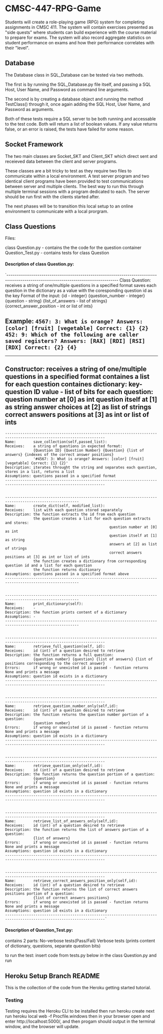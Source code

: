 # CMSC-447-RPG-Game
Students will create a role-playing game (RPG) system for completing assignments in CMSC 411. The system will contain exercises presented as "side quests" where students can build experience with the course material to prepare for exams. The system will also record aggregate statistics on student performance on exams and how their performance correlates with their "level". 

## Database

The Database class in SQL_Database can be tested via two methods. 

The first is by running the SQL_Database.py file itself, and passing a SQL Host, User Name, and Password as command line arguments.

The second is by creating a database object and running the method TestClass() through it, once again adding the SQL Host, 
User Name, and Password as arguments.

Both of these tests require a SQL server to be both running and accessable to the test code. Both will return a list of boolean values.
If any value returns false, or an error is raised, the tests have failed for some reason.

## Socket Framework

The two main classes are Socket_SKT and Client_SKT which direct sent and receieved data between the client and server programs.

These classes are a bit tricky to test as they require two files to communicate within a local environment. A test server program and two identical client programs have been provided to test communications between server and multiple clients. The best way to run this through multiple terminal sessions with a program dedicated to each. The server should be run first with the clients started after.

The next phases will be to transition this local setup to an online environment to communicate with a local prorgram.

## Class Questions
Files:

class Question.py  - contains the the code for the question container
Question_Test.py           - contains tests for class Question



#### Description of class Question.py:
`--------------------------------------------------------------------------------------------------------------------------------------- 
Class Question: 
                      receives a string of one/multiple questions in a specified format
                      saves each question in the dictionary as a value with the coresponding question id as the key
Format of the input: 
                      {id - integer} {question_number - integer} {question - string}
                      {list_of_answers - list of strings} {correct_answer_position - int or list of ints}

Example:             `4567: 3: What is orange? Answers: [color] [fruit] [vegetable] Correct: {1} {2} `
                     `452: 9: Which of the following are caller saved registers? Answers: [RAX] [RDI] [RSI] [RDX] Correct: {2} {4}`
---------------------------------------------------------------------------------------------------------------------------------------


   -------------------------------------------------------------------------------------------------------------------------------------
   Constructor: receives a string of one/multiple questions in a specified format
                  containes a list for each question
                  containes dictionary:                                       key- question ID
                                                                              value - list of bits for each question:
                                                                              question number at [0] as int
                                                                              question itself at [1] as string
                                                                              answer choices at [2] as list of strings
                                                                              correct answers positions at [3] as int or list of ints
   -------------------------------------------------------------------------------------------------------------------------------------

    --------------------------------------------------------------------------------------------------------------------
    Name:        save_collection(self,passed_list):
    Receives:    a string of questions in expected format:
                 {Question ID} {Question Number} {Question} {list of answers} {indexes of the correct answer positions}
                 '#4567: 3: What is orange? Answers: [color] [fruit] [vegetable] Correct: {1} {2}'
    Description: iterates throught the string and separates each question, stores in a list, returns a list
    Assumptions: questions passed in a specified format
    --------------------------------------------------------------------------------------------------------------------


    --------------------------------------------------------------------------------------------------------
    Name:        create_dict(self, modified_list):
    Receives:    list with each question stored separately
    Description: the function extracts the id from each question
                 the question creates a list for each question extracts and stores:
                                                    question number at [0] as int
                                                    question itself at [1] as string
                                                    answers at [2] as list of strings
                                                    correct answers positions at [3] as int or list of ints
                 the function creates a dictionary from corresponding question id and a list for each question
                 the function returns dictionary        
    Assumptions: questions passed in a specified format above 
    --------------------------------------------------------------------------------------------------------


    --------------------------------------------------------------------------------------------------------
    Name:        print_dictionary(self):
    Receives:    -
    Description: the function prints content of a dictionary  
    Assumptions: -
    --------------------------------------------------------------------------------------------------------


    --------------------------------------------------------------------------------------------------------------------
    Name:        retrieve_full_question(self, id):
    Receives:    id (int) of a question desired to retrieve
    Description: the function returns a full question:
                 {question number} {question} {list of answers} {list of positions corresponding to the correct answer} 
    Errors:      if wrong or unexisted id is passed - function returns None and prints a message
    Assumptions: question id exists in a dictionary
    --------------------------------------------------------------------------------------------------------------------


    --------------------------------------------------------------------------------------------------------------------
    Name:        retrieve_question_number_only(self,id):
    Receives:    id (int) of a question desired to retrieve
    Description: the function returns the question number portion of a question:
                 {question number} 
    Errors:      if wrong or unexisted id is passed - function returns None and prints a message
    Assumptions: question id exists in a dictionary
    --------------------------------------------------------------------------------------------------------------------  


    --------------------------------------------------------------------------------------------------------------------
    Name:        retrieve_question_only(self,id):
    Receives:    id (int) of a question desired to retrieve
    Description: the function returns the question portion of a question:
                 {question}
    Errors:      if wrong or unexisted id is passed - function returns None and prints a message 
    Assumptions: question id exists in a dictionary
    --------------------------------------------------------------------------------------------------------------------    


    --------------------------------------------------------------------------------------------------------------------
    Name:        retrieve_list_of_answers_only(self,id):
    Receives:    id (int) of a question desired to retrieve
    Description: the function returns the list of answers portion of a question:
                 {list of answers} 
    Errors:      if wrong or unexisted id is passed - function returns None and prints a message
    Assumptions: question id exists in a dictionary
    --------------------------------------------------------------------------------------------------------------------  


    --------------------------------------------------------------------------------------------------------------------
    Name:        retrieve_correct_answers_position_only(self,id):
    Receives:    id (int) of a question desired to retrieve
    Description: the function returns the list of correct answers positions portion of a question:
                 {list of correct answers positions} 
    Errors:      if wrong or unexisted id is passed - function returns None and prints a message
    Assumptions: question id exists in a dictionary
    --------------------------------------------------------------------------------------------------------------------`


#### Description of Question_Test.py:

contains 2 parts: No-verbose tests(Pass/Fail)
                  Verbose tests (prints content of dictionary, questions, separate question bits)

to run the test:
                  insert code from tests.py below in the class Question.py and run
                  
## Heroku Setup Branch README

This is the collection of the code from the Heroku getting started tutorial.

### Testing

Testing requires the Heroku CLI to be installed
then run heroku create
next run heroku local web -f Procfile.windows
then in your browser open and enter http://localhost:5000/, and then progam should output in the terminal window, and the browser will update.
